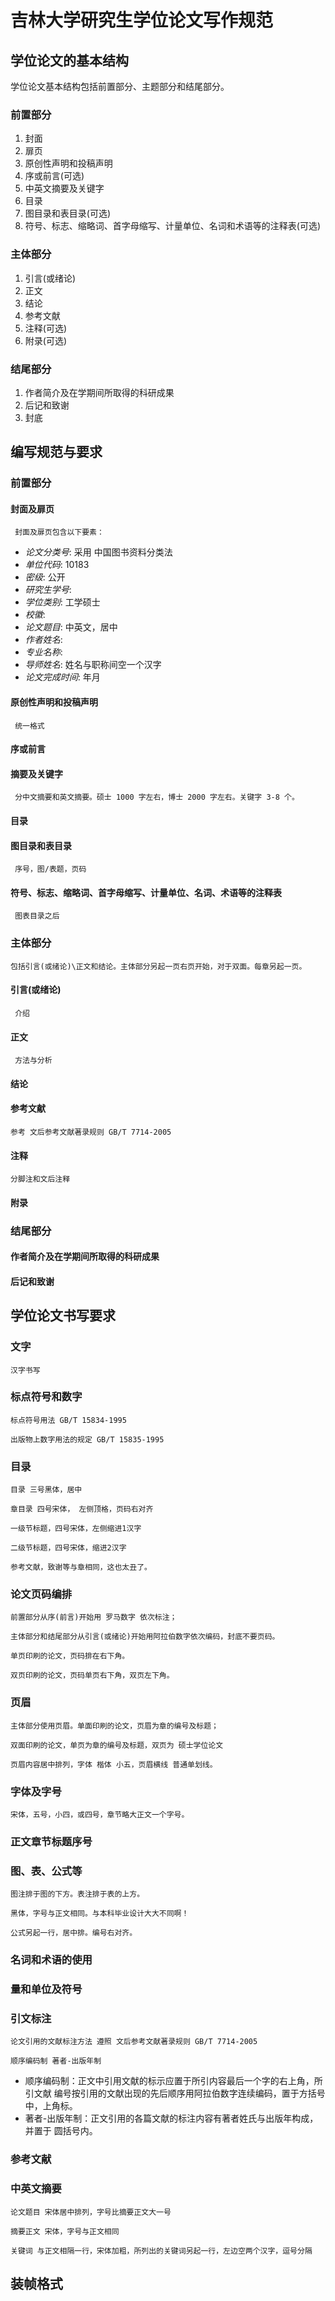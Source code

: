 # 吉林大学研究生学位论文写作规范

## 学位论文的基本结构

   学位论文基本结构包括前置部分、主题部分和结尾部分。

### 前置部分

1. 封面
2. 扉页
3. 原创性声明和投稿声明
4. 序或前言(可选)
5. 中英文摘要及关键字
6. 目录
7. 图目录和表目录(可选)
8. 符号、标志、缩略词、首字母缩写、计量单位、名词和术语等的注释表(可选)

### 主体部分

1. 引言(或绪论)
2. 正文
3. 结论
4. 参考文献
5. 注释(可选)
6. 附录(可选)

### 结尾部分

1. 作者简介及在学期间所取得的科研成果
2. 后记和致谢
3. 封底

## 编写规范与要求

### 前置部分

#### 封面及扉页

     封面及扉页包含以下要素：
+ *论文分类号*: 采用 中国图书资料分类法 
+ *单位代码*: 10183
+ *密级*: 公开
+ *研究生学号*: 
+ *学位类别*: 工学硕士
+ *校徽*:
+ *论文题目*: 中英文，居中
+ *作者姓名*: 
+ *专业名称*:
+ *导师姓名*: 姓名与职称间空一个汉字
+ *论文完成时间*: 年月

#### 原创性声明和投稿声明

     统一格式

#### 序或前言

#### 摘要及关键字

     分中文摘要和英文摘要。硕士 1000 字左右，博士 2000 字左右。关键字 3-8 个。

#### 目录
     
#### 图目录和表目录

     序号，图/表题，页码

#### 符号、标志、缩略词、首字母缩写、计量单位、名词、术语等的注释表

     图表目录之后

### 主体部分

    包括引言(或绪论)\正文和结论。主体部分另起一页右页开始，对于双面。每章另起一页。

#### 引言(或绪论)

     介绍

#### 正文

     方法与分析

#### 结论

#### 参考文献

    参考 文后参考文献著录规则 GB/T 7714-2005

#### 注释

    分脚注和文后注释

#### 附录

### 结尾部分

#### 作者简介及在学期间所取得的科研成果

#### 后记和致谢

## 学位论文书写要求

### 文字

    汉字书写

### 标点符号和数字

    标点符号用法 GB/T 15834-1995
    
    出版物上数字用法的规定 GB/T 15835-1995

### 目录

    目录 三号黑体，居中

    章目录 四号宋体， 左侧顶格，页码右对齐

    一级节标题，四号宋体，左侧缩进1汉字
    
    二级节标题，四号宋体，缩进2汉字

    参考文献，致谢等与章相同，这也太丑了。

### 论文页码编排

    前置部分从序(前言)开始用 罗马数字 依次标注；

    主体部分和结尾部分从引言(或绪论)开始用阿拉伯数字依次编码，封底不要页码。

    单页印刷的论文，页码排在右下角。

    双页印刷的论文，页码单页右下角，双页左下角。

### 页眉

    主体部分使用页眉。单面印刷的论文，页眉为章的编号及标题；

    双面印刷的论文，单页为章的编号及标题，双页为 硕士学位论文

    页眉内容居中排列，字体 楷体 小五，页眉横线 普通单划线。

### 字体及字号

    宋体，五号，小四，或四号，章节略大正文一个字号。

### 正文章节标题序号

### 图、表、公式等

    图注排于图的下方。表注排于表的上方。

    黑体，字号与正文相同。与本科毕业设计大大不同啊！

    公式另起一行，居中排。编号右对齐。

### 名词和术语的使用

### 量和单位及符号

### 引文标注

    论文引用的文献标注方法 遵照 文后参考文献著录规则 GB/T 7714-2005

    顺序编码制 著者-出版年制

+ 顺序编码制：正文中引用文献的标示应置于所引内容最后一个字的右上角，所引文献
编号按引用的文献出现的先后顺序用阿拉伯数字连续编码，置于方括号中，上角标。
+ 著者-出版年制：正文引用的各篇文献的标注内容有著者姓氏与出版年构成，并置于
圆括号内。

### 参考文献

### 中英文摘要

    论文题目 宋体居中排列，字号比摘要正文大一号

    摘要正文 宋体，字号与正文相同

    关键词 与正文相隔一行，宋体加粗，所列出的关键词另起一行，左边空两个汉字，逗号分隔

## 装帧格式

